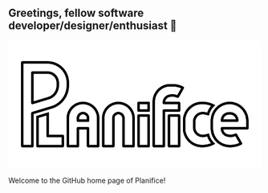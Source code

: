 ## Greetings, fellow software developer/designer/enthusiast 👋

![Planifice logo](/profile/logo.png "Planifice logo")

Welcome to the GitHub home page of Planifice!
